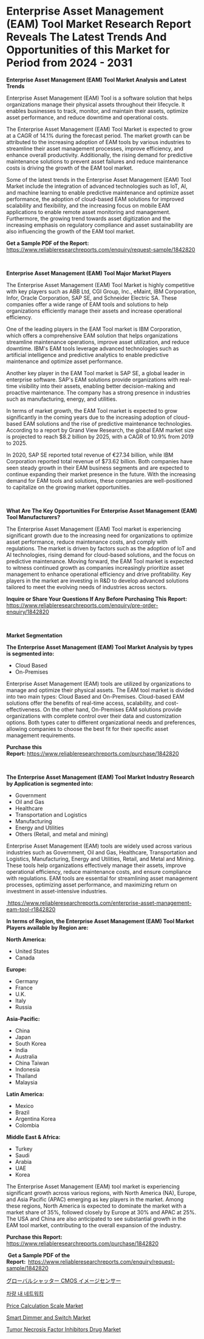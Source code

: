 <p><h1>Enterprise Asset Management (EAM) Tool Market Research Report Reveals The Latest Trends And Opportunities of this Market for Period from 2024 - 2031</h1></p><p><strong>Enterprise Asset Management (EAM) Tool Market Analysis and Latest Trends</strong></p>
<p><p>Enterprise Asset Management (EAM) Tool is a software solution that helps organizations manage their physical assets throughout their lifecycle. It enables businesses to track, monitor, and maintain their assets, optimize asset performance, and reduce downtime and operational costs.</p><p>The Enterprise Asset Management (EAM) Tool Market is expected to grow at a CAGR of 14.1% during the forecast period. The market growth can be attributed to the increasing adoption of EAM tools by various industries to streamline their asset management processes, improve efficiency, and enhance overall productivity. Additionally, the rising demand for predictive maintenance solutions to prevent asset failures and reduce maintenance costs is driving the growth of the EAM tool market.</p><p>Some of the latest trends in the Enterprise Asset Management (EAM) Tool Market include the integration of advanced technologies such as IoT, AI, and machine learning to enable predictive maintenance and optimize asset performance, the adoption of cloud-based EAM solutions for improved scalability and flexibility, and the increasing focus on mobile EAM applications to enable remote asset monitoring and management. Furthermore, the growing trend towards asset digitization and the increasing emphasis on regulatory compliance and asset sustainability are also influencing the growth of the EAM tool market.</p></p>
<p><strong>Get a Sample PDF of the Report:&nbsp;</strong> <a href="https://www.reliableresearchreports.com/enquiry/request-sample/1842820">https://www.reliableresearchreports.com/enquiry/request-sample/1842820</a></p>
<p>&nbsp;</p>
<p><strong>Enterprise Asset Management (EAM) Tool Major Market Players</strong></p>
<p><p>The Enterprise Asset Management (EAM) Tool Market is highly competitive with key players such as ABB Ltd, CGI Group, Inc., eMaint, IBM Corporation, Infor, Oracle Corporation, SAP SE, and Schneider Electric SA. These companies offer a wide range of EAM tools and solutions to help organizations efficiently manage their assets and increase operational efficiency.</p><p>One of the leading players in the EAM Tool market is IBM Corporation, which offers a comprehensive EAM solution that helps organizations streamline maintenance operations, improve asset utilization, and reduce downtime. IBM's EAM tools leverage advanced technologies such as artificial intelligence and predictive analytics to enable predictive maintenance and optimize asset performance.</p><p>Another key player in the EAM Tool market is SAP SE, a global leader in enterprise software. SAP's EAM solutions provide organizations with real-time visibility into their assets, enabling better decision-making and proactive maintenance. The company has a strong presence in industries such as manufacturing, energy, and utilities.</p><p>In terms of market growth, the EAM Tool market is expected to grow significantly in the coming years due to the increasing adoption of cloud-based EAM solutions and the rise of predictive maintenance technologies. According to a report by Grand View Research, the global EAM market size is projected to reach $8.2 billion by 2025, with a CAGR of 10.9% from 2019 to 2025.</p><p>In 2020, SAP SE reported total revenue of €27.34 billion, while IBM Corporation reported total revenue of $73.62 billion. Both companies have seen steady growth in their EAM business segments and are expected to continue expanding their market presence in the future. With the increasing demand for EAM tools and solutions, these companies are well-positioned to capitalize on the growing market opportunities.</p></p>
<p>&nbsp;</p>
<p><strong>What Are The Key Opportunities For Enterprise Asset Management (EAM) Tool Manufacturers?</strong></p>
<p><p>The Enterprise Asset Management (EAM) Tool market is experiencing significant growth due to the increasing need for organizations to optimize asset performance, reduce maintenance costs, and comply with regulations. The market is driven by factors such as the adoption of IoT and AI technologies, rising demand for cloud-based solutions, and the focus on predictive maintenance. Moving forward, the EAM Tool market is expected to witness continued growth as companies increasingly prioritize asset management to enhance operational efficiency and drive profitability. Key players in the market are investing in R&D to develop advanced solutions tailored to meet the evolving needs of industries across sectors.</p></p>
<p><strong>Inquire or Share Your Questions If Any Before Purchasing This Report:</strong> <a href="https://www.reliableresearchreports.com/enquiry/pre-order-enquiry/1842820">https://www.reliableresearchreports.com/enquiry/pre-order-enquiry/1842820</a></p>
<p>&nbsp;</p>
<p><strong>Market Segmentation</strong></p>
<p><strong>The Enterprise Asset Management (EAM) Tool Market Analysis by types is segmented into:</strong></p>
<p><ul><li>Cloud Based</li><li>On-Premises</li></ul></p>
<p><p>Enterprise Asset Management (EAM) tools are utilized by organizations to manage and optimize their physical assets. The EAM tool market is divided into two main types: Cloud Based and On-Premises. Cloud-based EAM solutions offer the benefits of real-time access, scalability, and cost-effectiveness. On the other hand, On-Premises EAM solutions provide organizations with complete control over their data and customization options. Both types cater to different organizational needs and preferences, allowing companies to choose the best fit for their specific asset management requirements.</p></p>
<p><strong>Purchase this Report:&nbsp;</strong><a href="https://www.reliableresearchreports.com/purchase/1842820">https://www.reliableresearchreports.com/purchase/1842820</a></p>
<p>&nbsp;</p>
<p><strong>The Enterprise Asset Management (EAM) Tool Market Industry Research by Application is segmented into:</strong></p>
<p><ul><li>Government</li><li>Oil and Gas</li><li>Healthcare</li><li>Transportation and Logistics</li><li>Manufacturing</li><li>Energy and Utilities</li><li>Others (Retail, and metal and mining)</li></ul></p>
<p><p>Enterprise Asset Management (EAM) tools are widely used across various industries such as Government, Oil and Gas, Healthcare, Transportation and Logistics, Manufacturing, Energy and Utilities, Retail, and Metal and Mining. These tools help organizations effectively manage their assets, improve operational efficiency, reduce maintenance costs, and ensure compliance with regulations. EAM tools are essential for streamlining asset management processes, optimizing asset performance, and maximizing return on investment in asset-intensive industries.</p></p>
<p><a href="https://www.reliableresearchreports.com/enterprise-asset-management-eam-tool-r1842820">&nbsp;https://www.reliableresearchreports.com/enterprise-asset-management-eam-tool-r1842820</a></p>
<p><strong>In terms of Region, the Enterprise Asset Management (EAM) Tool Market Players available by Region are:</strong></p>
<p>
    <p> <strong> North America: </strong>
        <ul>
            <li>United States</li>
            <li>Canada</li>
        </ul>
        </p> 
    <p> <strong> Europe: </strong>
        <ul>
            <li>Germany</li>
            <li>France</li>
            <li>U.K.</li>
            <li>Italy</li>
            <li>Russia</li>
        </ul>
        </p> 
    <p> <strong> Asia-Pacific: </strong>
        <ul>
            <li>China</li>
            <li>Japan</li>
            <li>South Korea</li>
            <li>India</li>
            <li>Australia</li>
            <li>China Taiwan</li>
            <li>Indonesia</li>
            <li>Thailand</li>
            <li>Malaysia</li>
        </ul>
        </p> 
    <p> <strong> Latin America: </strong>
        <ul>
            <li>Mexico</li>
            <li>Brazil</li>
            <li>Argentina Korea</li>
            <li>Colombia</li>
        </ul>
        </p> 
    <p> <strong> Middle East & Africa: </strong>
        <ul>
            <li>Turkey</li>
            <li>Saudi</li>
            <li>Arabia</li>
            <li>UAE</li>
            <li>Korea</li>
        </ul>
    </p>
    </p>
<p><p>The Enterprise Asset Management (EAM) tool market is experiencing significant growth across various regions, with North America (NA), Europe, and Asia Pacific (APAC) emerging as key players in the market. Among these regions, North America is expected to dominate the market with a market share of 35%, followed closely by Europe at 30% and APAC at 25%. The USA and China are also anticipated to see substantial growth in the EAM tool market, contributing to the overall expansion of the industry.</p></p>
<p><strong>Purchase this Report: </strong><a href="https://www.reliableresearchreports.com/purchase/1842820">https://www.reliableresearchreports.com/purchase/1842820</a></p>
<p>&nbsp;<strong>Get a Sample PDF of the Report:&nbsp;&nbsp;</strong><a href="https://www.reliableresearchreports.com/enquiry/request-sample/1842820">https://www.reliableresearchreports.com/enquiry/request-sample/1842820</a></p>
<p><strong></strong></p>
<p><p><a href="https://github.com/AbigaleHuel/Market-Research-Report-List-1/blob/main/9041113122427.md">グローバルシャッター CMOS イメージセンサー</a></p><p><a href="https://github.com/GabrielBlanda5656/Market-Research-Report-List-2/blob/main/8547870128308.md">차량 내 네트워킹</a></p><p><a href="https://www.linkedin.com/pulse/price-calculation-scale-market-global-insights-sales-trends-irore">Price Calculation Scale Market</a></p><p><a href="https://www.linkedin.com/pulse/smart-dimmer-switch-market-research-report-forecast-growth-kcsfc">Smart Dimmer and Switch Market</a></p><p><a href="https://github.com/luckyshygirl/Market-Research-Report-List-5/blob/main/tumor-necrosis-factor-inhibitors-drug-market.md">Tumor Necrosis Factor Inhibitors Drug Market</a></p></p>